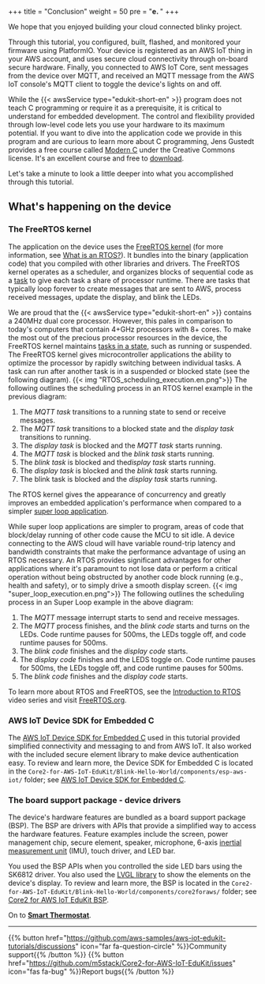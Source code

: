 +++
title = "Conclusion"
weight = 50
pre = "<b>e. </b>"
+++

We hope that you enjoyed building your cloud connected blinky project. 

Through this tutorial, you configured, built, flashed, and monitored your firmware using PlatformIO. Your device is registered as an AWS IoT thing in your AWS account, and uses secure cloud connectivity through on-board secure hardware. Finally, you connected to AWS IoT Core, sent messages from the device over MQTT, and received an MQTT message from the AWS IoT console's MQTT client to toggle the device's lights on and off.

While the {{< awsService type="edukit-short-en" >}} program does not teach C programming or require it as a prerequisite, it is critical to understand for embedded development. The control and flexibility provided through low-level code lets you use your hardware to its maximum potential. If you want to dive into the application code we provide in this program and are curious to learn more about C programming, Jens Gustedt provides a free course called [Modern C](https://gustedt.gitlabpages.inria.fr/modern-c/) under the Creative Commons license. It's an excellent course and free to [download](https://hal.inria.fr/hal-02383654/document). 

Let's take a minute to look a little deeper into what you accomplished through this tutorial.

## What's happening on the device
### The FreeRTOS kernel
The application on the device uses the [FreeRTOS kernel](https://www.freertos.org/) (for more information, see [What is an RTOS?](https://www.freertos.org/about-RTOS.html)). It bundles into the binary (application code) that you compiled with other libraries and drivers. The FreeRTOS kernel operates as a scheduler, and organizes blocks of sequential code as a [task](https://www.freertos.org/taskandcr.html) to give each task a share of processor runtime. There are tasks that typically loop forever to create messages that are sent to AWS, process received messages, update the display, and blink the LEDs. 

We are proud that the {{< awsService type="edukit-short-en" >}} contains a 240MHz dual core processor. However, this pales in comparison to today's computers that contain 4+GHz processors with 8+ cores. To make the most out of the precious processor resources in the device, the FreeRTOS kernel maintains [tasks in a state](https://www.freertos.org/RTOS-task-states.html), such as running or suspended. The FreeRTOS kernel gives microcontroller applications the ability to optimize the processor by rapidly switching between individual tasks. A task can run after another task is in a suspended or blocked state (see the following diagram). 
{{< img "RTOS_scheduling_execution.en.png">}}
The following outlines the scheduling process in an RTOS kernel example in the previous diagram: 
1. The *MQTT task* transitions to a running state to send or receive messages.
1. The *MQTT task* transitions to a blocked state and the *display task* transitions to running. 
1. The *display task* is blocked and the *MQTT task* starts running.
1. The *MQTT task* is blocked and the *blink task* starts running. 
1. The *blink task* is blocked and the*display task* starts running.
1. The *display task* is blocked and the *blink task* starts running.
1. The blink task is blocked and the *display task* starts running. 

The RTOS kernel gives the appearance of concurrency and greatly improves an embedded application's performance when compared to a simpler [super loop application](https://en.wikibooks.org/wiki/Embedded_Systems/Super_Loop_Architecture). 

While super loop applications are simpler to program, areas of code that block/delay running of other code cause the MCU to sit idle. A device connecting to the AWS cloud will have variable round-trip latency and bandwidth constraints that make the performance advantage of using an RTOS necessary. An RTOS provides significant advantages for other applications where it's paramount to not lose data or perform a critical operation without being obstructed by another code block running (e.g., health and safety), or to simply drive a smooth display screen.
{{< img "super_loop_execution.en.png">}}
The following outlines the scheduling process in an Super Loop example in the above diagram: 
1. The *MQTT* message interrupt starts to send and receive messages.
1. The *MQTT* process finishes, and the *blink code* starts and turns on the LEDs. Code runtime pauses for 500ms, the LEDs toggle off, and code runtime pauses for 500ms.
1. The *blink code* finishes and the *display code* starts. 
1. The *display code* finishes and the LEDS toggle on. Code runtime pauses for 500ms, the LEDs toggle off, and code runtime pauses for 500ms.
1. The *blink code* finishes and the *display code* starts. 


To learn more about RTOS and FreeRTOS, see the [Introduction to RTOS](https://www.youtube.com/watch?v=F321087yYy4) video series and visit [FreeRTOS.org](https://www.freertos.org/RTOS.html).

### AWS IoT Device SDK for Embedded C
The [AWS IoT Device SDK for Embedded C](https://github.com/espressif/aws-iot-device-sdk-embedded-C/tree/61f25f34712b1513bf1cb94771620e9b2b001970) used in this tutorial provided simplified connectivity and messaging to and from AWS IoT. It also worked with the included secure element library to make device authentication easy. To review and learn more, the Device SDK for Embedded C is located in the `Core2-for-AWS-IoT-EduKit/Blink-Hello-World/components/esp-aws-iot/` folder; see [AWS IoT Device SDK for Embedded C](https://docs.aws.amazon.com/freertos/latest/userguide/c-sdk.html).

### The board support package - device drivers
The device's hardware features are bundled as a board support package (BSP). The BSP are drivers with APIs that provide a simplified way to access the hardware features. Feature examples include the screen, power management chip, secure element, speaker, microphone, 6-axis [inertial measurement unit](https://en.wikipedia.org/wiki/Inertial_measurement_unit) (IMU), touch driver, and LED bar. 

You used the BSP APIs when you controlled the side LED bars using the SK6812 driver. You also used the [LVGL library](https://docs.lvgl.io/v7/en/html/) to show the elements on the device's display. To review and learn more, the BSP is located in the `Core2-for-AWS-IoT-EduKit/Blink-Hello-World/components/core2foraws/` folder; see [Core2 for AWS IoT EduKit BSP](http://localhost:1313/en/api-reference/). 

On to [**Smart Thermostat**](/en/smart-thermostat.html).

---
{{% button href="https://github.com/aws-samples/aws-iot-edukit-tutorials/discussions" icon="far fa-question-circle" %}}Community support{{% /button %}} {{% button href="https://github.com/m5stack/Core2-for-AWS-IoT-EduKit/issues" icon="fas fa-bug" %}}Report bugs{{% /button %}}